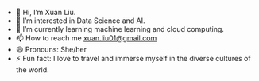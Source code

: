 - 👋 Hi, I’m Xuan Liu.
- 👀 I’m interested in Data Science and AI.
- 🌱 I’m currently learning machine learning and cloud computing.
- 📫 How to reach me xuan.liu01@gmail.com
- 😄 Pronouns: She/her
- ⚡ Fun fact: I love to travel and immerse myself in the diverse cultures of the world.

<!---
xuanliu01/xuanliu01 is a ✨ special ✨ repository because its `README.md` (this file) appears on your GitHub profile.
You can click the Preview link to take a look at your changes.
--->
